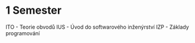 # 1 Semester

ITO - Teorie obvodů
IUS - Úvod do softwarového inženýrství
IZP - Základy programování

